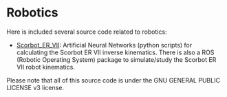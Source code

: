 # Robotics
Here is included several source code related to robotics:

- <ins>Scorbot_ER_VII</ins>: Artificial Neural Networks (python scripts) for calculating the Scorbot ER VII inverse kinematics. There is also a ROS (Robotic Operating System) package to simulate/study the Scorbot ER VII robot kinematics.

Please note that all of this source code is under the GNU GENERAL PUBLIC LICENSE v3 license.
